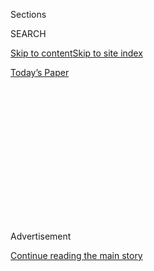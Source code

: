 <div id="app">

<div>

<div>

<div>

<div class="NYTAppHideMasthead css-1q2w90k e1suatyy0">

<div class="section css-ui9rw0 e1suatyy2">

<div class="css-eph4ug er09x8g0">

<div class="css-6n7j50">

</div>

<span class="css-1dv1kvn">Sections</span>

<div class="css-10488qs">

<span class="css-1dv1kvn">SEARCH</span>

</div>

[Skip to content](#site-content)[Skip to site
index](#site-index)

</div>

<div class="css-10698na e1huz5gh0">

</div>

</div>

<div id="masthead-bar-one" class="section hasLinks css-15hmgas e1csuq9d3">

<div class="css-uqyvli e1csuq9d0">

</div>

<div class="css-1uqjmks e1csuq9d1">

</div>

<div class="css-9e9ivx">

[](https://myaccount.nytimes3xbfgragh.onion/auth/login?response_type=cookie&client_id=vi)

</div>

<div class="css-1bvtpon e1csuq9d2">

[Today’s
Paper](https://www.nytimes3xbfgragh.onion/section/todayspaper)

</div>

</div>

</div>

</div>

<div data-aria-hidden="false">

<div id="site-content" data-role="main">

<div>

<div class="css-1aor85t" style="opacity:0.000000001;z-index:-1;visibility:hidden">

<div class="css-1hqnpie">

<div class="css-epjblv">

<span class="css-17xtcya">[Opinion](/section/opinion)</span><span class="css-x15j1o">|</span><span class="css-fwqvlz">A
Vaccine That Stops Covid-19 Won’t Be
Enough</span>

</div>

<div class="css-k008qs">

<div class="css-1iwv8en">

<span class="css-18z7m18"></span>

<div>

</div>

</div>

<span class="css-1n6z4y">https://nyti.ms/2EzpTVa</span>

<div class="css-1705lsu">

<div class="css-4xjgmj">

<div class="css-4skfbu" data-role="toolbar" data-aria-label="Social Media Share buttons, Save button, and Comments Panel with current comment count" data-testid="share-tools">

  - 
  - 
  - 
  - 
    
    <div class="css-6n7j50">
    
    </div>

  - 

</div>

</div>

</div>

</div>

</div>

</div>

<div class="css-13pd83m">

</div>

<div id="top-wrapper" class="css-1sy8kpn">

<div id="top-slug" class="css-l9onyx">

Advertisement

</div>

[Continue reading the main
story](#after-top)

<div class="ad top-wrapper" style="text-align:center;height:100%;display:block;min-height:250px">

<div id="top" class="place-ad" data-position="top" data-size-key="top">

</div>

</div>

<div id="after-top">

</div>

</div>

<div>

<div class="css-v5btjw etb61u70">

<div class="css-v05ibm etb61u71">

[Opinion](/section/opinion)

</div>

</div>

<div id="sponsor-wrapper" class="css-1hyfx7x">

<div id="sponsor-slug" class="css-19vbshk">

Supported by

</div>

[Continue reading the main
story](#after-sponsor)

<div id="sponsor" class="ad sponsor-wrapper" style="text-align:center;height:100%;display:block">

</div>

<div id="after-sponsor">

</div>

</div>

<div class="css-186x18t">

</div>

<div class="css-1vkm6nb ehdk2mb0">

# A Vaccine That Stops Covid-19 Won’t Be Enough

</div>

The best vaccines don’t just prevent a disease; they also prevent the
pathogen causing the disease from being transmitted. So why aren’t we
focusing more on those?

<div class="css-18e8msd">

<div class="css-vp77d3 epjyd6m0">

<div class="css-1baulvz">

By <span class="css-1baulvz" itemprop="name">Adam Finn</span> and
<span class="css-1baulvz last-byline" itemprop="name">Richard
Malley</span>

<div class="css-8atqhb">

Dr. Finn and Dr. Malley are physicians specializing in infectious
diseases and vaccinology.

</div>

</div>

</div>

  - Aug. 24,
    2020

  - 
    
    <div class="css-4xjgmj">
    
    <div class="css-d8bdto" data-role="toolbar" data-aria-label="Social Media Share buttons, Save button, and Comments Panel with current comment count" data-testid="share-tools">
    
      - 
      - 
      - 
      - 
        
        <div class="css-6n7j50">
        
        </div>
    
      - 
    
    </div>
    
    </div>

</div>

<div class="css-79elbk" data-testid="photoviewer-wrapper">

<div class="css-z3e15g" data-testid="photoviewer-wrapper-hidden">

</div>

<div class="css-1a48zt4 ehw59r15" data-testid="photoviewer-children">

![<span class="css-cnj6d5 e1z0qqy90" itemprop="copyrightHolder"><span class="css-1ly73wi e1tej78p0">Credit...</span><span><span>Claire
Merchlinsky</span></span></span>](https://static01.graylady3jvrrxbe.onion/images/2020/08/24/opinion/24malley/24malley-articleLarge.jpg?quality=75&auto=webp&disable=upscale)

</div>

</div>

</div>

<div class="section meteredContent css-1r7ky0e" name="articleBody" itemprop="articleBody">

<div class="css-1fanzo5 StoryBodyCompanionColumn">

<div class="css-53u6y8">

Not long after the new coronavirus first surfaced last December, an
ambitious prediction was made: A vaccine would be available [within 12
to 18
months](https://www.sciencemag.org/news/2020/01/scientists-are-moving-record-speed-create-new-coronavirus-vaccines-they-may-come-too),
and it would stop the pandemic.

Despite serious challenges — how to mass manufacture, supply and deliver
a vaccine worldwide — the first prong of that wish could well be
fulfilled. [Eight vaccine
candidates](https://www.nytimes3xbfgragh.onion/interactive/2020/science/coronavirus-vaccine-tracker.html)
are undergoing large-scale efficacy tests, so-called Phase 3 trials, and
results are expected by the end of this year or early 2021.

But even if one, or more, of those efforts succeeds, a vaccine might not
end the pandemic. This is partly because we seem to be focused at the
moment on developing the kind of vaccine that may well prevent Covid-19,
the disease, but that wouldn’t do enough to stop the transmission of
SARS-CoV-2, the virus that causes Covid-19.

Doctors [usually explain
vaccines](https://vk.ovg.ox.ac.uk/vk/how-do-vaccines-work) to patients
and the parents of young children by describing how those protect us
from a particular disease: An attenuated form of a pathogen, or just a
bit of it, is inoculated into the human body in order to trigger its
immune response; having learned to fight off that pathogen once, the
body will remember how to fend off the disease should it be exposed to
the same pathogen later.

</div>

</div>

<div class="css-1fanzo5 StoryBodyCompanionColumn">

<div class="css-53u6y8">

A vaccine’s ability to forestall a disease is also how vaccine
developers typically design — and how regulators typically evaluate —
Phase 3 clinical trials for vaccine candidates.

Yet the best vaccines also serve another, critical, function: They block
a pathogen’s transmission from one person to another. And this result,
often called an [“indirect” effect of
vaccination](https://www.youtube.com/watch?v=55wOg9fe_Ms), is no less
important than the direct effect of preventing the disease caused by
that pathogen. In fact, during a pandemic, it probably is even more
important.

That’s what we should be focusing on right now. And yet we are not.

Stopping a virus’s transmission reduces the entire population’s overall
exposure to the virus. It protects people who may be too frail to
respond to a vaccine, who do not have access to the vaccine, who refuse
to be immunized and whose immune response might wane over time.

The benefits of this approach have been demonstrated with other
pathogens and other diseases.

The Haemophilus influenzae type B (Hib) conjugate vaccines were
designed, and licensed in the early 1990s, to prevent young children
from developing [serious
infections](https://journals.lww.com/pidj/Abstract/1988/03000/Efficacy_of_Haemophilus_influenzae_type_b_capsular.3.aspx)
such as meningitis. Soon enough an unexpected and welcome side benefit
became clear: The vaccine [interrupted the bacterium’s
transmission](https://academic.oup.com/jid/article-abstract/171/1/93/904530?redirectedFrom=fulltext);
after its introduction, occurrences of the disease dropped also[in
groups that had not been
vaccinated](https://www.sciencedirect.com/science/article/pii/S0264410X10004755).

The human papillomavirus (HPV) vaccines were developed to prevent
cervical cancer and genital warts in women. They have proved [immensely
effective](https://www.cdc.gov/vaccines/vpd/hpv/hcp/vaccines.html) among
the women to whom they are administered — and up to 50 percent effective
at preventing genital warts [among unvaccinated
men](https://bmcinfectdis.biomedcentral.com/articles/10.1186/s12879-017-2663-7),
according to a 2017 study of the health insurance records for 2005-10 of
some nine million people in Germany.

</div>

</div>

<div class="css-1fanzo5 StoryBodyCompanionColumn">

<div class="css-53u6y8">

To understand why this is the case, remember what it takes for you to
become ill from a pathogen, be it a virus or a bacterium.

First, you are exposed to it. Then it infects you. While you are
infected, you may infect others. In some cases, the infection develops
into a disease. In other cases, it doesn’t: Though infected, you remain
asymptomatic.

One way that vaccines can interrupt a pathogen’s transmission cycle is
by preventing the pathogen from causing an infection in the first place.
This is how many common vaccines — against
[measles](https://www.who.int/immunization/sage/Module_on_Measles_Immunology_26Aug08.pdf?ua=1),
[mumps](https://apps.who.int/iris/bitstream/handle/10665/97885/9789241500661_eng.pdf;jsessionid=06BE7879E677A7A70606302A705BA98E?sequence=1),
[rubella](https://apps.who.int/iris/bitstream/handle/10665/43922/9789241596848_eng.pdf?sequence=1)
and
[chickenpox](https://apps.who.int/iris/bitstream/handle/10665/43906/9789241596770_eng.pdf?sequence=1)
— operate.

Other vaccines — like the ones against [meningococcal
meningitis](https://academic.oup.com/cid/advance-article-abstract/doi/10.1093/cid/ciaa610/5843568?redirectedFrom=fulltext)
or [pneumonia brought on by the pneumococcus
bacterium](https://www.ncbi.nlm.nih.gov/pmc/articles/PMC6611220/pdf/main.pdf)
— can block the transmission of the pathogen by interfering with the
infection or by decreasing either the quantity of pathogen that the
infected patient sheds or the duration of the shedding period.

Some recipients of the pneumococcal pneumonia vaccine simply don’t get
infected with the bacterium; others do get infected and carry the
bacterium in their nose, but [in smaller amounts and for shorter periods
of
time](https://www.atsjournals.org/doi/full/10.1164/rccm.201503-0542OC)
than if they had not been vaccinated.

Much still needs to be learned about precisely how such mechanisms work
— what part do
[antibodies](https://www.britannica.com/science/antibody) play? [T
cells](https://www.britannica.com/science/T-cell)? — but the upshot from
these examples is this: Vaccines can block the transmission of viruses
or bacteria, and they can do so in several ways.

Given the communitywide benefits of accomplishing that, especially in a
pandemic, current vaccine-development efforts should prioritize finding
vaccines that limit the transmission of SARS-CoV-2.

</div>

</div>

<div class="css-1fanzo5 StoryBodyCompanionColumn">

<div class="css-53u6y8">

The [U.S. Food and Drug
Administration](https://www.fda.gov/media/139638/download) has stated
that preventing a SARS-CoV-2 infection is in itself a sufficient
endpoint for the Phase 3 trials of vaccine candidates — that it is an
acceptable alternative goal to preventing the development of Covid-19.
The [World Health
Organization](https://www.who.int/docs/default-source/blue-print/who-target-product-profiles-for-covid-19-vaccines.pdf?sfvrsn=1d5da7ca_5&download=true)
has said that “shedding/transmission” is as well.

These guidelines are an important signal, especially considering that
the F.D.A. has never approved a vaccine based on its effects on
infection alone; instead, the agency has focused exclusively on the
vaccine’s effectiveness at disease prevention.

And yet vaccine developers do not seem to be heeding this new call.

Based on our review of the Phase 3 tests listed at
[ClinicalTrials.gov](https://clinicaltrials.gov/ct2/results?term=vaccine%2C+phase+3%2C+efficacy&recrs=ab&type=Intr&cond=covid-19&fund=2),
a database of trials conducted around the world, the primary goal in
each of these studies is to reduce the occurrence of Covid-19.

Four of the six Covid-19 vaccine trials for which information is
available say they will also evaluate the incidence of SARS-CoV-2
infections among subjects — but only as an ancillary outcome.

This approach is shortsighted: One cannot assume that a vaccine that
prevents the development of Covid-19 in a patient will necessarily also
limit the risk that the patient will transmit SARS-CoV-2 to other
people.

For example, a study of young Australian teenagers published in the New
England Journal of Medicine early this year found that the vaccine used
to prevent the diseases caused by the B strain of meningococcus in
children and teenagers “[had no discernible
effect](https://www.nejm.org/doi/full/10.1056/NEJMoa1900236)” on the
presence of the relevant bacterium in the throats of vaccinated subjects
displaying no symptoms.

The inactivated polio vaccine prevalent in many developed countries
today, known as IPV, is [highly effective at protecting individuals
against
polio](https://www.cdc.gov/vaccines/vpd/polio/hcp/effectiveness-duration-protection.html#:~:text=Two%20doses%20of%20inactivated%20polio,of%20IPV%20and%20tOPV%2C%20or).
But it is [far less effective at reducing viral
shedding](https://www.who.int/immunization/diseases/poliomyelitis/endgame_objective2/rationale/en/index3.html),
at least in fecal excretions, than the oral vaccine, known as OPV, used
more widely in other parts of the world.

</div>

</div>

<div class="css-1fanzo5 StoryBodyCompanionColumn">

<div class="css-53u6y8">

In the late 1990s, the United States, like other wealthy countries,
replaced with an acellular vaccine the killed-whole-cell pertussis
vaccine it had previously used against whooping cough. A resurgence of
whooping cough already was underway, but it
[accelerated](https://www.ncbi.nlm.nih.gov/pmc/articles/PMC5580413/pdf/f1000research-6-12588.pdf)
then: Although the new vaccine was better than the previous one at
protecting the inoculated from the disease, it was [less good at
blocking transmission](https://www.pnas.org/content/111/2/787.long) of
the bacterium that causes the cough.

Conversely, a vaccine that, let’s say, offers older adults only modest
protection against developing a disease might nonetheless be very
effective, when administered to healthy adults or children, at curbing a
pathogen’s transmission in a population overall.

This is the case with the pneumococcal conjugate vaccine. [A 2015
study](https://www.nejm.org/doi/full/10.1056/nejmoa1408544) published in
the New England Journal of Medicine found that the vaccine reduced the
occurrence of pneumonia in inoculated adults age 65 or older by only
about 45 percent. Yet, according to [a study last
year](https://www.cdc.gov/mmwr/volumes/68/wr/mm6846a5.htm) by
researchers at the Centers for Disease Control and Prevention and
Stanford University, the immunization of infants and toddlers reduced
ninefold the incidence of pneumococcal disease in the elderly.

With some vaccines, for some diseases, the indirect benefits of
vaccination can be greater than the direct effects.

Based on these precedents, it could be a grave mistake for vaccine
developers now to hew only, or too closely, to the single-minded goal of
preventing Covid-19, the disease.

Doing so could mean privileging vaccines that don’t block the
transmission of SARS-CoV-2 at all, or abandoning vaccines that block
transmission well enough but that, by prevailing standards, are deemed
to not forestall enough the development of Covid-19.

That, in turn, would essentially mean that the only way to ever get rid
of SARS-CoV-2 would be near-universal immunization — a herculean task.

</div>

</div>

<div class="css-1fanzo5 StoryBodyCompanionColumn">

<div class="css-53u6y8">

Focusing on how to block the coronavirus’s transmission is a much more
efficient approach.

This is why randomized controlled trials of the vaccines currently under
consideration should include regular monitoring for the presence of
SARS-CoV-2 in study subjects. The goal should be to evaluate whether the
subjects acquire the infection at all, and for how long, as well as how
abundantly they shed and spread the virus, when and how.

Studying these issues could also help cast a light on the role of
so-called superspreading events in this
pandemic.

[More](https://www.scientificamerican.com/article/how-superspreading-events-drive-most-covid-19-spread1/)
and
[more](https://www.nytimes3xbfgragh.onion/2020/08/07/health/coronavirus-superspreading-contagion.html)
research suggests that a very small number of instances — gatherings at
restaurants or bars, [choir
rehearsal](https://www.nytimes3xbfgragh.onion/2020/05/12/health/coronavirus-choir.html),
funerals, [church
services](https://www.bbc.com/news/world-asia-53620633) — might account
for a vast majority of the cases of infection overall.

But the discussion about those instances has tended to focus on their
settings and circumstances, such as the presence of crowds in confined
spaces for extended periods of time.

Yet the question of whether some infected individuals, perhaps
especially at certain stages of infection, are particularly infectious —
whether they, themselves, are superspreaders — also needs to be studied
head-on: When does contagiousness peak in whom and why? And can vaccines
modify any of that?

The best vaccines don’t just protect the inoculated from getting sick
from a disease. They also protect everyone else from even contracting
the pathogen that causes that disease.

Preventing the very transmission of SARS-CoV-2, no less than stopping it
from turning into Covid-19, should be a main priority of current efforts
to develop the vaccines to end this pandemic.

Adam Finn ([@adamhfinn](https://twitter.com/adamhfinn)) is a senior
clinician in the pediatric immunology and infectious diseases clinical
service at Bristol Royal Hospital for Children and a professor of
pediatrics at the University of Bristol. Richard Malley
([@rickmalley](https://twitter.com/rickmalley)) is a physician
specializing in infectious diseases at Boston Children’s Hospital and a
professor of pediatrics at Harvard Medical School.

*The Times is committed to publishing* [*a diversity of
letters*](https://www.nytimes3xbfgragh.onion/2019/01/31/opinion/letters/letters-to-editor-new-york-times-women.html)
*to the editor. We’d like to hear what you think about this or any of
our articles. Here are some*
[*tips*](https://help.nytimes3xbfgragh.onion/hc/en-us/articles/115014925288-How-to-submit-a-letter-to-the-editor)*.
And here’s our email:*
[*letters@NYTimes.com*](mailto:letters@NYTimes.com)*.*

*Follow The New York Times Opinion section on*
[*Facebook*](https://www.facebookcorewwwi.onion/nytopinion)*,* [*Twitter
(@NYTopinion)*](http://twitter.com/NYTOpinion) *and*
[*Instagram*](https://www.instagram.com/nytopinion/)*.*

</div>

</div>

</div>

<div>

</div>

<div>

</div>

<div>

</div>

<div>

<div id="bottom-wrapper" class="css-1ede5it">

<div id="bottom-slug" class="css-l9onyx">

Advertisement

</div>

[Continue reading the main
story](#after-bottom)

<div id="bottom" class="ad bottom-wrapper" style="text-align:center;height:100%;display:block;min-height:90px">

</div>

<div id="after-bottom">

</div>

</div>

</div>

</div>

</div>

## Site Index

<div>

</div>

## Site Information Navigation

  - [© <span>2020</span> <span>The New York Times
    Company</span>](https://help.nytimes3xbfgragh.onion/hc/en-us/articles/115014792127-Copyright-notice)

<!-- end list -->

  - [NYTCo](https://www.nytco.com/)
  - [Contact
    Us](https://help.nytimes3xbfgragh.onion/hc/en-us/articles/115015385887-Contact-Us)
  - [Work with us](https://www.nytco.com/careers/)
  - [Advertise](https://nytmediakit.com/)
  - [T Brand Studio](http://www.tbrandstudio.com/)
  - [Your Ad
    Choices](https://www.nytimes3xbfgragh.onion/privacy/cookie-policy#how-do-i-manage-trackers)
  - [Privacy](https://www.nytimes3xbfgragh.onion/privacy)
  - [Terms of
    Service](https://help.nytimes3xbfgragh.onion/hc/en-us/articles/115014893428-Terms-of-service)
  - [Terms of
    Sale](https://help.nytimes3xbfgragh.onion/hc/en-us/articles/115014893968-Terms-of-sale)
  - [Site
    Map](https://spiderbites.nytimes3xbfgragh.onion)
  - [Help](https://help.nytimes3xbfgragh.onion/hc/en-us)
  - [Subscriptions](https://www.nytimes3xbfgragh.onion/subscription?campaignId=37WXW)

</div>

</div>

</div>

</div>
